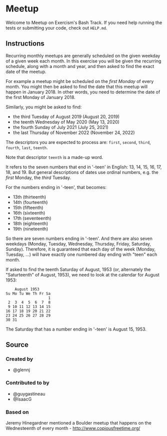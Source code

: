 # Meetup

Welcome to Meetup on Exercism's Bash Track.
If you need help running the tests or submitting your code, check out `HELP.md`.

## Instructions

Recurring monthly meetups are generally scheduled on the given weekday of a given week each month.
In this exercise you will be given the recurring schedule, along with a month and year, and then asked to find the exact date of the meetup.

For example a meetup might be scheduled on the _first Monday_ of every month.
You might then be asked to find the date that this meetup will happen in January 2018.
In other words, you need to determine the date of the first Monday of January 2018.

Similarly, you might be asked to find:

- the third Tuesday of August 2019 (August 20, 2019)
- the teenth Wednesday of May 2020 (May 13, 2020)
- the fourth Sunday of July 2021 (July 25, 2021)
- the last Thursday of November 2022 (November 24, 2022)

The descriptors you are expected to process are: `first`, `second`, `third`, `fourth`, `last`, `teenth`.

Note that descriptor `teenth` is a made-up word.

It refers to the seven numbers that end in '-teen' in English: 13, 14, 15, 16, 17, 18, and 19.
But general descriptions of dates use ordinal numbers, e.g. the _first_ Monday, the _third_ Tuesday.

For the numbers ending in '-teen', that becomes:

- 13th (thirteenth)
- 14th (fourteenth)
- 15th (fifteenth)
- 16th (sixteenth)
- 17th (seventeenth)
- 18th (eighteenth)
- 19th (nineteenth)

So there are seven numbers ending in '-teen'.
And there are also seven weekdays (Monday, Tuesday, Wednesday, Thursday, Friday, Saturday, Sunday).
Therefore, it is guaranteed that each day of the week (Monday, Tuesday, ...) will have exactly one numbered day ending with "teen" each month.

If asked to find the teenth Saturday of August, 1953 (or, alternately the "Saturteenth" of August, 1953), we need to look at the calendar for August 1953:

```plaintext
    August 1953
Su Mo Tu We Th Fr Sa
                   1
 2  3  4  5  6  7  8
 9 10 11 12 13 14 15
16 17 18 19 20 21 22
23 24 25 26 27 28 29
30 31
```

The Saturday that has a number ending in '-teen' is August 15, 1953.

## Source

### Created by

- @glennj

### Contributed to by

- @guygastineau
- @IsaacG

### Based on

Jeremy Hinegardner mentioned a Boulder meetup that happens on the Wednesteenth of every month - http://www.copiousfreetime.org/